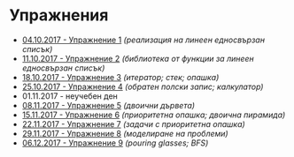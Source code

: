 Упражнения
==========

* [04.10.2017 - Упражнение 1](01/) _(реализация на линеен едносвързан списък)_
* [11.10.2017 - Упражнение 2](02/) _(библиотека от функции за линеен едносвързан списък)_
* [18.10.2017 - Упражнение 3](03/) _(итератор; стек; опашка)_
* [25.10.2017 - Упражнение 4](04/) _(обратен полски запис; калкулатор)_
* 01.11.2017 - неучебен ден
* [08.11.2017 - Упражнение 5](05/) _(двоични дървета)_
* [15.11.2017 - Упражнение 6](06/) _(приоритетна опашка; двоична пирамида)_
* [22.11.2017 - Упражнение 7](07/) _(задачи с приоритетна опашка)_
* [29.11.2017 - Упражнение 8](08/) _(моделиране на проблеми)_
* [06.12.2017 - Упражнение 9](09/) _(pouring glasses; BFS)_
